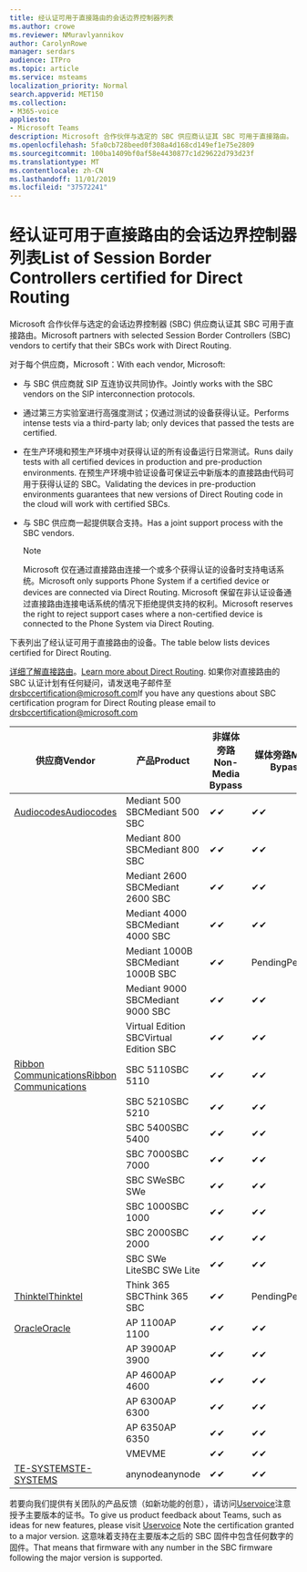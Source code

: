 ```yaml
---
title: 经认证可用于直接路由的会话边界控制器列表
ms.author: crowe
ms.reviewer: NMuravlyannikov
author: CarolynRowe
manager: serdars
audience: ITPro
ms.topic: article
ms.service: msteams
localization_priority: Normal
search.appverid: MET150
ms.collection:
- M365-voice
appliesto:
- Microsoft Teams
description: Microsoft 合作伙伴与选定的 SBC 供应商认证其 SBC 可用于直接路由。
ms.openlocfilehash: 5fa0cb728beed0f308a4d168cd149ef1e75e2809
ms.sourcegitcommit: 100ba1409bf0af58e4430877c1d29622d793d23f
ms.translationtype: MT
ms.contentlocale: zh-CN
ms.lasthandoff: 11/01/2019
ms.locfileid: "37572241"
---
```

# <a name="list-of-session-border-controllers-certified-for-direct-routing"></a><span data-ttu-id="8e88b-103">经认证可用于直接路由的会话边界控制器列表</span><span class="sxs-lookup"><span data-stu-id="8e88b-103">List of Session Border Controllers certified for Direct Routing</span></span>

<span data-ttu-id="8e88b-104">Microsoft 合作伙伴与选定的会话边界控制器 (SBC) 供应商认证其 SBC 可用于直接路由。</span><span class="sxs-lookup"><span data-stu-id="8e88b-104">Microsoft partners with selected Session Border Controllers (SBC) vendors to certify that their SBCs work with Direct Routing.</span></span> 

<span data-ttu-id="8e88b-105">对于每个供应商，Microsoft：</span><span class="sxs-lookup"><span data-stu-id="8e88b-105">With each vendor, Microsoft:</span></span> 

- <span data-ttu-id="8e88b-106">与 SBC 供应商就 SIP 互连协议共同协作。</span><span class="sxs-lookup"><span data-stu-id="8e88b-106">Jointly works with the SBC vendors on the SIP interconnection protocols.</span></span>
- <span data-ttu-id="8e88b-107">通过第三方实验室进行高强度测试；仅通过测试的设备获得认证。</span><span class="sxs-lookup"><span data-stu-id="8e88b-107">Performs intense tests via a third-party lab; only devices that passed the tests are certified.</span></span> 
- <span data-ttu-id="8e88b-108">在生产环境和预生产环境中对获得认证的所有设备运行日常测试。</span><span class="sxs-lookup"><span data-stu-id="8e88b-108">Runs daily tests with all certified devices in production and pre-production environments.</span></span> <span data-ttu-id="8e88b-109">在预生产环境中验证设备可保证云中新版本的直接路由代码可用于获得认证的 SBC。</span><span class="sxs-lookup"><span data-stu-id="8e88b-109">Validating the devices in pre-production environments guarantees that new versions of Direct Routing code in the cloud will work with certified SBCs.</span></span> 
- <span data-ttu-id="8e88b-110">与 SBC 供应商一起提供联合支持。</span><span class="sxs-lookup"><span data-stu-id="8e88b-110">Has a joint support process with the SBC vendors.</span></span>


  > [!NOTE]
  > <span data-ttu-id="8e88b-111">Microsoft 仅在通过直接路由连接一个或多个获得认证的设备时支持电话系统。</span><span class="sxs-lookup"><span data-stu-id="8e88b-111">Microsoft only supports Phone System if a certified device or devices are connected via Direct Routing.</span></span> <span data-ttu-id="8e88b-112">Microsoft 保留在非认证设备通过直接路由连接电话系统的情况下拒绝提供支持的权利。</span><span class="sxs-lookup"><span data-stu-id="8e88b-112">Microsoft reserves the right to reject support cases where a non-certified device is connected to the Phone System via Direct Routing.</span></span> 

<span data-ttu-id="8e88b-113">下表列出了经认证可用于直接路由的设备。</span><span class="sxs-lookup"><span data-stu-id="8e88b-113">The table below lists devices certified for Direct Routing.</span></span> 

<span data-ttu-id="8e88b-114">[详细了解直接路由](https://aka.ms/dr)。</span><span class="sxs-lookup"><span data-stu-id="8e88b-114">[Learn more about Direct Routing](https://aka.ms/dr).</span></span> <span data-ttu-id="8e88b-115">如果你对直接路由的 SBC 认证计划有任何疑问，请发送电子邮件至 drsbccertification@microsoft.com</span><span class="sxs-lookup"><span data-stu-id="8e88b-115">If you have any questions about SBC certification program for Direct Routing please email to drsbccertification@microsoft.com</span></span>


|                                                       <span data-ttu-id="8e88b-116">供应商</span><span class="sxs-lookup"><span data-stu-id="8e88b-116">Vendor</span></span>                                                        |       <span data-ttu-id="8e88b-117">产品</span><span class="sxs-lookup"><span data-stu-id="8e88b-117">Product</span></span>       | <span data-ttu-id="8e88b-118">非媒体旁路</span><span class="sxs-lookup"><span data-stu-id="8e88b-118">Non-Media Bypass</span></span> | <span data-ttu-id="8e88b-119">媒体旁路</span><span class="sxs-lookup"><span data-stu-id="8e88b-119">Media Bypass</span></span> | <span data-ttu-id="8e88b-120">软件版本</span><span class="sxs-lookup"><span data-stu-id="8e88b-120">Software Version</span></span> |
|---------------------------------------------------------------------------------------------------------------------|---------------------|------------------|--------------|------------------|
| [<span data-ttu-id="8e88b-121">Audiocodes</span><span class="sxs-lookup"><span data-stu-id="8e88b-121">Audiocodes</span></span>](https://www.audiocodes.com/solutions-products/products/products-for-microsoft-365/direct-routing-for-microsoft-teams) |   <span data-ttu-id="8e88b-122">Mediant 500 SBC</span><span class="sxs-lookup"><span data-stu-id="8e88b-122">Mediant 500 SBC</span></span>   |     <span data-ttu-id="8e88b-123">&#10004;</span><span class="sxs-lookup"><span data-stu-id="8e88b-123">&#10004;</span></span>     |   <span data-ttu-id="8e88b-124">&#10004;</span><span class="sxs-lookup"><span data-stu-id="8e88b-124">&#10004;</span></span>    |  <span data-ttu-id="8e88b-125">7.20</span><span class="sxs-lookup"><span data-stu-id="8e88b-125">7.20A.250</span></span>   |
|                                                                                                                     |   <span data-ttu-id="8e88b-126">Mediant 800 SBC</span><span class="sxs-lookup"><span data-stu-id="8e88b-126">Mediant 800 SBC</span></span>   |     <span data-ttu-id="8e88b-127">&#10004;</span><span class="sxs-lookup"><span data-stu-id="8e88b-127">&#10004;</span></span>     |   <span data-ttu-id="8e88b-128">&#10004;</span><span class="sxs-lookup"><span data-stu-id="8e88b-128">&#10004;</span></span>     |  <span data-ttu-id="8e88b-129">7.20</span><span class="sxs-lookup"><span data-stu-id="8e88b-129">7.20A.250</span></span>   |
|                                                                                                                     |  <span data-ttu-id="8e88b-130">Mediant 2600 SBC</span><span class="sxs-lookup"><span data-stu-id="8e88b-130">Mediant 2600 SBC</span></span>   |     <span data-ttu-id="8e88b-131">&#10004;</span><span class="sxs-lookup"><span data-stu-id="8e88b-131">&#10004;</span></span>     |   <span data-ttu-id="8e88b-132">&#10004;</span><span class="sxs-lookup"><span data-stu-id="8e88b-132">&#10004;</span></span>    |  <span data-ttu-id="8e88b-133">7.20</span><span class="sxs-lookup"><span data-stu-id="8e88b-133">7.20A.250</span></span>   |
|                                                                                                                     |  <span data-ttu-id="8e88b-134">Mediant 4000 SBC</span><span class="sxs-lookup"><span data-stu-id="8e88b-134">Mediant 4000 SBC</span></span>   |     <span data-ttu-id="8e88b-135">&#10004;</span><span class="sxs-lookup"><span data-stu-id="8e88b-135">&#10004;</span></span>     |   <span data-ttu-id="8e88b-136">&#10004;</span><span class="sxs-lookup"><span data-stu-id="8e88b-136">&#10004;</span></span>     |  <span data-ttu-id="8e88b-137">7.20</span><span class="sxs-lookup"><span data-stu-id="8e88b-137">7.20A.250</span></span>   |
|                                                                                                                     | <span data-ttu-id="8e88b-138">Mediant 1000B SBC</span><span class="sxs-lookup"><span data-stu-id="8e88b-138">Mediant 1000B  SBC</span></span>  |     <span data-ttu-id="8e88b-139">&#10004;</span><span class="sxs-lookup"><span data-stu-id="8e88b-139">&#10004;</span></span>     |   <span data-ttu-id="8e88b-140">Pending</span><span class="sxs-lookup"><span data-stu-id="8e88b-140">Pending</span></span>     |  <span data-ttu-id="8e88b-141">7.20</span><span class="sxs-lookup"><span data-stu-id="8e88b-141">7.20A.250</span></span>  |
|                                                                                                                     | <span data-ttu-id="8e88b-142">Mediant 9000 SBC</span><span class="sxs-lookup"><span data-stu-id="8e88b-142">Mediant 9000  SBC</span></span>  |     <span data-ttu-id="8e88b-143">&#10004;</span><span class="sxs-lookup"><span data-stu-id="8e88b-143">&#10004;</span></span>     |   <span data-ttu-id="8e88b-144">&#10004;</span><span class="sxs-lookup"><span data-stu-id="8e88b-144">&#10004;</span></span>     |  <span data-ttu-id="8e88b-145">7.20</span><span class="sxs-lookup"><span data-stu-id="8e88b-145">7.20A.250</span></span>   |                                                                       
|                                                                                                                     | <span data-ttu-id="8e88b-146">Virtual Edition SBC</span><span class="sxs-lookup"><span data-stu-id="8e88b-146">Virtual Edition SBC</span></span> |     <span data-ttu-id="8e88b-147">&#10004;</span><span class="sxs-lookup"><span data-stu-id="8e88b-147">&#10004;</span></span>     |   <span data-ttu-id="8e88b-148">&#10004;</span><span class="sxs-lookup"><span data-stu-id="8e88b-148">&#10004;</span></span>     |  <span data-ttu-id="8e88b-149">7.20</span><span class="sxs-lookup"><span data-stu-id="8e88b-149">7.20A.250</span></span> |
|  [<span data-ttu-id="8e88b-150">Ribbon Communications</span><span class="sxs-lookup"><span data-stu-id="8e88b-150">Ribbon Communications</span></span>](https://ribboncommunications.com/solutions/enterprise-solutions/microsoft-skype-business)  |      <span data-ttu-id="8e88b-151">SBC 5110</span><span class="sxs-lookup"><span data-stu-id="8e88b-151">SBC 5110</span></span>       |     <span data-ttu-id="8e88b-152">&#10004;</span><span class="sxs-lookup"><span data-stu-id="8e88b-152">&#10004;</span></span>     |   <span data-ttu-id="8e88b-153">&#10004;</span><span class="sxs-lookup"><span data-stu-id="8e88b-153">&#10004;</span></span>    |       <span data-ttu-id="8e88b-154">V6.2</span><span class="sxs-lookup"><span data-stu-id="8e88b-154">V6.2</span></span>       |
|                                                                                                                     |      <span data-ttu-id="8e88b-155">SBC 5210</span><span class="sxs-lookup"><span data-stu-id="8e88b-155">SBC 5210</span></span>       |     <span data-ttu-id="8e88b-156">&#10004;</span><span class="sxs-lookup"><span data-stu-id="8e88b-156">&#10004;</span></span>     |  <span data-ttu-id="8e88b-157">&#10004;</span><span class="sxs-lookup"><span data-stu-id="8e88b-157">&#10004;</span></span>    |       <span data-ttu-id="8e88b-158">V6.2</span><span class="sxs-lookup"><span data-stu-id="8e88b-158">V6.2</span></span>       |
|                                                                                                                     |      <span data-ttu-id="8e88b-159">SBC 5400</span><span class="sxs-lookup"><span data-stu-id="8e88b-159">SBC 5400</span></span>       |     <span data-ttu-id="8e88b-160">&#10004;</span><span class="sxs-lookup"><span data-stu-id="8e88b-160">&#10004;</span></span>     |   <span data-ttu-id="8e88b-161">&#10004;</span><span class="sxs-lookup"><span data-stu-id="8e88b-161">&#10004;</span></span>   |       <span data-ttu-id="8e88b-162">V6.2</span><span class="sxs-lookup"><span data-stu-id="8e88b-162">V6.2</span></span>       |
|                                                                                                                     |      <span data-ttu-id="8e88b-163">SBC 7000</span><span class="sxs-lookup"><span data-stu-id="8e88b-163">SBC 7000</span></span>       |     <span data-ttu-id="8e88b-164">&#10004;</span><span class="sxs-lookup"><span data-stu-id="8e88b-164">&#10004;</span></span>     |   <span data-ttu-id="8e88b-165">&#10004;</span><span class="sxs-lookup"><span data-stu-id="8e88b-165">&#10004;</span></span>    |       <span data-ttu-id="8e88b-166">V6.2</span><span class="sxs-lookup"><span data-stu-id="8e88b-166">V6.2</span></span>       |
|                                                                                                                     |       <span data-ttu-id="8e88b-167">SBC SWe</span><span class="sxs-lookup"><span data-stu-id="8e88b-167">SBC SWe</span></span>       |     <span data-ttu-id="8e88b-168">&#10004;</span><span class="sxs-lookup"><span data-stu-id="8e88b-168">&#10004;</span></span>     |   <span data-ttu-id="8e88b-169">&#10004;</span><span class="sxs-lookup"><span data-stu-id="8e88b-169">&#10004;</span></span>   |       <span data-ttu-id="8e88b-170">V6.2</span><span class="sxs-lookup"><span data-stu-id="8e88b-170">V6.2</span></span>       |
|                                                                                                                     |      <span data-ttu-id="8e88b-171">SBC 1000</span><span class="sxs-lookup"><span data-stu-id="8e88b-171">SBC 1000</span></span>       |     <span data-ttu-id="8e88b-172">&#10004;</span><span class="sxs-lookup"><span data-stu-id="8e88b-172">&#10004;</span></span>     |   <span data-ttu-id="8e88b-173">&#10004;</span><span class="sxs-lookup"><span data-stu-id="8e88b-173">&#10004;</span></span>    |      <span data-ttu-id="8e88b-174">v8.0.1</span><span class="sxs-lookup"><span data-stu-id="8e88b-174">v8.0.1</span></span>     |
|                                                                                                                     |      <span data-ttu-id="8e88b-175">SBC 2000</span><span class="sxs-lookup"><span data-stu-id="8e88b-175">SBC 2000</span></span>       |     <span data-ttu-id="8e88b-176">&#10004;</span><span class="sxs-lookup"><span data-stu-id="8e88b-176">&#10004;</span></span>     |   <span data-ttu-id="8e88b-177">&#10004;</span><span class="sxs-lookup"><span data-stu-id="8e88b-177">&#10004;</span></span>   |     <span data-ttu-id="8e88b-178">v8.0.1</span><span class="sxs-lookup"><span data-stu-id="8e88b-178">v8.0.1</span></span>     |
|                                                                                                                     |    <span data-ttu-id="8e88b-179">SBC SWe Lite</span><span class="sxs-lookup"><span data-stu-id="8e88b-179">SBC SWe Lite</span></span>     |     <span data-ttu-id="8e88b-180">&#10004;</span><span class="sxs-lookup"><span data-stu-id="8e88b-180">&#10004;</span></span>     |  <span data-ttu-id="8e88b-181">&#10004;</span><span class="sxs-lookup"><span data-stu-id="8e88b-181">&#10004;</span></span>    |      <span data-ttu-id="8e88b-182">v8.0.1</span><span class="sxs-lookup"><span data-stu-id="8e88b-182">v8.0.1</span></span>    |
|                     [<span data-ttu-id="8e88b-183">Thinktel</span><span class="sxs-lookup"><span data-stu-id="8e88b-183">Thinktel</span></span>](https://www.thinktel.ca/services/think-365/think-365-overview/)                      |    <span data-ttu-id="8e88b-184">Think 365 SBC</span><span class="sxs-lookup"><span data-stu-id="8e88b-184">Think 365 SBC</span></span>    |     <span data-ttu-id="8e88b-185">&#10004;</span><span class="sxs-lookup"><span data-stu-id="8e88b-185">&#10004;</span></span>     |   <span data-ttu-id="8e88b-186">Pending</span><span class="sxs-lookup"><span data-stu-id="8e88b-186">Pending</span></span>    |       <span data-ttu-id="8e88b-187">V1.4</span><span class="sxs-lookup"><span data-stu-id="8e88b-187">V1.4</span></span>       |
|                     [<span data-ttu-id="8e88b-188">Oracle</span><span class="sxs-lookup"><span data-stu-id="8e88b-188">Oracle</span></span>](https://www.oracle.com/industries/communications/enterprise-session-border-controller/microsoft.html)                      |    <span data-ttu-id="8e88b-189">AP 1100</span><span class="sxs-lookup"><span data-stu-id="8e88b-189">AP 1100</span></span>      |    <span data-ttu-id="8e88b-190">&#10004;</span><span class="sxs-lookup"><span data-stu-id="8e88b-190">&#10004;</span></span>     |    <span data-ttu-id="8e88b-191">&#10004;</span><span class="sxs-lookup"><span data-stu-id="8e88b-191">&#10004;</span></span>    |   <span data-ttu-id="8e88b-192">8.3.0.0.1</span><span class="sxs-lookup"><span data-stu-id="8e88b-192">8.3.0.0.1</span></span> |
|                                                                                                                    |    <span data-ttu-id="8e88b-193">AP 3900</span><span class="sxs-lookup"><span data-stu-id="8e88b-193">AP 3900</span></span>           |    <span data-ttu-id="8e88b-194">&#10004;</span><span class="sxs-lookup"><span data-stu-id="8e88b-194">&#10004;</span></span>     |    <span data-ttu-id="8e88b-195">&#10004;</span><span class="sxs-lookup"><span data-stu-id="8e88b-195">&#10004;</span></span>   |   <span data-ttu-id="8e88b-196">8.3.0.0.1</span><span class="sxs-lookup"><span data-stu-id="8e88b-196">8.3.0.0.1</span></span>  | 
|                                                                                                                    |      <span data-ttu-id="8e88b-197">AP 4600</span><span class="sxs-lookup"><span data-stu-id="8e88b-197">AP 4600</span></span>         |    <span data-ttu-id="8e88b-198">&#10004;</span><span class="sxs-lookup"><span data-stu-id="8e88b-198">&#10004;</span></span>   |    <span data-ttu-id="8e88b-199">&#10004;</span><span class="sxs-lookup"><span data-stu-id="8e88b-199">&#10004;</span></span>     |     <span data-ttu-id="8e88b-200">8.3.0.0.1</span><span class="sxs-lookup"><span data-stu-id="8e88b-200">8.3.0.0.1</span></span>  |
|                                                                                                                    |      <span data-ttu-id="8e88b-201">AP 6300</span><span class="sxs-lookup"><span data-stu-id="8e88b-201">AP 6300</span></span>         |    <span data-ttu-id="8e88b-202">&#10004;</span><span class="sxs-lookup"><span data-stu-id="8e88b-202">&#10004;</span></span>   |    <span data-ttu-id="8e88b-203">&#10004;</span><span class="sxs-lookup"><span data-stu-id="8e88b-203">&#10004;</span></span>     |     <span data-ttu-id="8e88b-204">8.3.0.0.1</span><span class="sxs-lookup"><span data-stu-id="8e88b-204">8.3.0.0.1</span></span>  |
|                                                                                                                   |      <span data-ttu-id="8e88b-205">AP 6350</span><span class="sxs-lookup"><span data-stu-id="8e88b-205">AP 6350</span></span>           |    <span data-ttu-id="8e88b-206">&#10004;</span><span class="sxs-lookup"><span data-stu-id="8e88b-206">&#10004;</span></span>   |    <span data-ttu-id="8e88b-207">&#10004;</span><span class="sxs-lookup"><span data-stu-id="8e88b-207">&#10004;</span></span>    |     <span data-ttu-id="8e88b-208">8.3.0.0.1</span><span class="sxs-lookup"><span data-stu-id="8e88b-208">8.3.0.0.1</span></span>  |                                             
|                                                                                                                    |      <span data-ttu-id="8e88b-209">VME</span><span class="sxs-lookup"><span data-stu-id="8e88b-209">VME</span></span>           |    <span data-ttu-id="8e88b-210">&#10004;</span><span class="sxs-lookup"><span data-stu-id="8e88b-210">&#10004;</span></span>    |    <span data-ttu-id="8e88b-211">&#10004;</span><span class="sxs-lookup"><span data-stu-id="8e88b-211">&#10004;</span></span>    |     <span data-ttu-id="8e88b-212">8.3.0.0.1</span><span class="sxs-lookup"><span data-stu-id="8e88b-212">8.3.0.0.1</span></span>   |
|                     [<span data-ttu-id="8e88b-213">TE-SYSTEMS</span><span class="sxs-lookup"><span data-stu-id="8e88b-213">TE-SYSTEMS</span></span>](https://www.anynode.de/anynode-and-microsoft-teams/)                               |     <span data-ttu-id="8e88b-214">anynode</span><span class="sxs-lookup"><span data-stu-id="8e88b-214">anynode</span></span>         |     <span data-ttu-id="8e88b-215">&#10004;</span><span class="sxs-lookup"><span data-stu-id="8e88b-215">&#10004;</span></span>   |  <span data-ttu-id="8e88b-216">&#10004;</span><span class="sxs-lookup"><span data-stu-id="8e88b-216">&#10004;</span></span>   |      <span data-ttu-id="8e88b-217">v3.16.2</span><span class="sxs-lookup"><span data-stu-id="8e88b-217">v3.16.2</span></span>      |

<span data-ttu-id="8e88b-218">若要向我们提供有关团队的产品反馈（如新功能的创意），请访问[Uservoice](https://microsoftteams.uservoice.com)注意授予主要版本的证书。</span><span class="sxs-lookup"><span data-stu-id="8e88b-218">To give us product feedback about Teams, such as ideas for new features, please visit [Uservoice](https://microsoftteams.uservoice.com) Note the certification granted to a major version.</span></span> <span data-ttu-id="8e88b-219">这意味着支持在主要版本之后的 SBC 固件中包含任何数字的固件。</span><span class="sxs-lookup"><span data-stu-id="8e88b-219">That means that firmware with any number in the SBC firmware following the major version is supported.</span></span>
